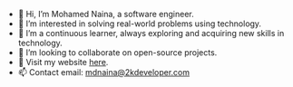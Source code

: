 - 👋 Hi, I’m Mohamed Naina, a software engineer.
- 👀 I’m interested in solving real-world problems using technology.
- 🌱 I’m a continuous learner, always exploring and acquiring new skills in technology.
- 💞️ I’m looking to collaborate on open-source projects.
- 🔗 Visit my website [here](2kdeveloper.com).
- 📫 Contact email: mdnaina@2kdeveloper.com

<!---
MdNaina/MdNaina is a ✨ special ✨ repository because its `README.md` (this file) appears on your GitHub profile.
You can click the Preview link to take a look at your changes.
--->


